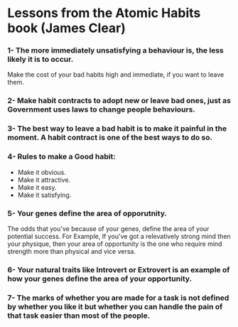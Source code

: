 # Lessons from the Atomic Habits book (James Clear)

### 1- The more immediately unsatisfying a behaviour is, the less likely it is to occur.
Make the cost of your bad habits high and immediate, if you want to leave them.

### 2- Make habit contracts to adopt new or leave bad ones, just as Government uses laws to change people behaviours.

### 3- The best way to leave a bad habit is to make it painful in the moment. A habit contract is one of the best ways to do so.

### 4- Rules to make a Good habit:
- Make it obvious.
- Make it attractive.
- Make it easy.
- Make it satisfying.

### 5- Your genes define the area of opporutnity.
The odds that you've because of your genes, define the area of your potential success. For Example, If you've got a relevatively strong mind then your physique, then your area of opportunity is the one who require mind strength more than physical and vice versa.

### 6- Your natural traits like Introvert or Extrovert is an example of how your genes define the area of your opportunity.

### 7- The marks of whether you are made for a task is not defined by whether you like it but whether you can handle the pain of that task easier than most of the people.
